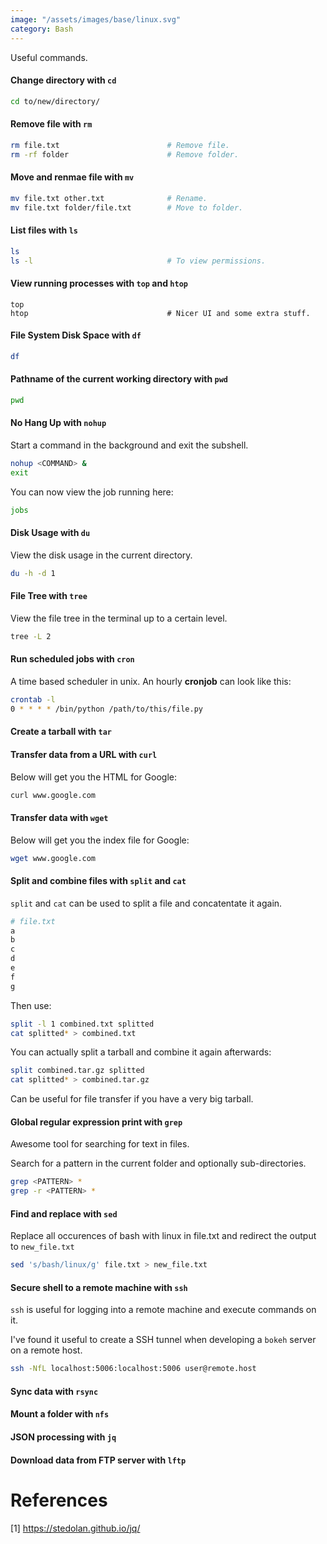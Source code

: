 ```yaml
---
image: "/assets/images/base/linux.svg"
category: Bash
---
```


Useful commands. <!--more-->

#### Change directory with `cd`

```bash
cd to/new/directory/
```

#### Remove file with `rm`

```bash
rm file.txt                        # Remove file.
rm -rf folder                      # Remove folder.
```

#### Move and renmae file with `mv`

```bash
mv file.txt other.txt              # Rename.
mv file.txt folder/file.txt        # Move to folder.
```

#### List files with `ls`

```bash
ls
ls -l                              # To view permissions.
```

#### View running processes with `top` and `htop`

```
top
htop                               # Nicer UI and some extra stuff.
```

#### File System Disk Space with `df`

```bash
df
```

#### Pathname of the current working directory with `pwd`

```bash
pwd
```

#### No Hang Up with `nohup`

Start a command in the background and exit the subshell.

```bash
nohup <COMMAND> &
exit
```

You can now view the job running here:

```bash
jobs
```

#### Disk Usage with `du`

View the disk usage in the current directory.

```bash
du -h -d 1
```

#### File Tree with `tree`

View the file tree in the terminal up to a certain level.

```bash
tree -L 2
```

#### Run scheduled jobs with `cron`

A time based scheduler in unix. An hourly **cronjob** can look like this:

```bash
crontab -l
0 * * * * /bin/python /path/to/this/file.py
```

#### Create a tarball with `tar`

#### Transfer data from a URL with `curl`

Below will get you the HTML for Google:

```bash
curl www.google.com
```

#### Transfer data with `wget`

Below will get you the index file for Google:

```bash
wget www.google.com
```

#### Split and combine files with `split` and `cat`

`split` and `cat` can be used to split a file and concatentate it again.

```bash
# file.txt
a
b
c
d
e
f
g
```

Then use:

```bash
split -l 1 combined.txt splitted
cat splitted* > combined.txt
```

You can actually split a tarball and combine it again afterwards:

```bash
split combined.tar.gz splitted
cat splitted* > combined.tar.gz
```

Can be useful for file transfer if you have a very big tarball.

#### Global regular expression print with `grep`

Awesome tool for searching for text in files.

Search for a pattern in the current folder and optionally sub-directories.

```bash
grep <PATTERN> *
grep -r <PATTERN> *
```

#### Find and replace with `sed`

Replace all occurences of bash with linux in file.txt and redirect the output to `new_file.txt`

```bash
sed 's/bash/linux/g' file.txt > new_file.txt
```

#### Secure shell to a remote machine with `ssh`

`ssh` is useful for logging into a remote machine and execute commands on it.

I've found it useful to create a SSH tunnel when developing a `bokeh` server on a remote host.

```bash
ssh -NfL localhost:5006:localhost:5006 user@remote.host
```

#### Sync data with `rsync`

#### Mount a folder with `nfs`

#### JSON processing with `jq`

#### Download data from FTP server with `lftp`

# References

[1] https://stedolan.github.io/jq/
